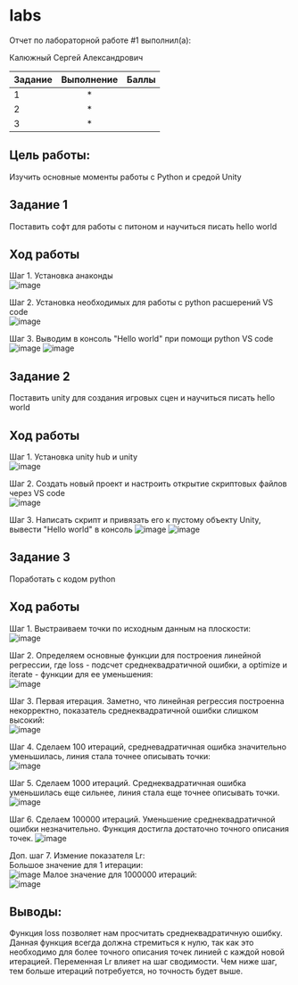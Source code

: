 # labs
Отчет по лабораторной работе #1 выполнил(а):

Калюжный Сергей Александрович

| Задание       | Выполнение         | Баллы |
| ------------- |:------------------:| -----:|
| 1             | *                  |       |
| 2             | *                  |       |
| 3             | *                  |       |

Цель работы:  
---
Изучить основные моменты работы с Python и средой Unity  

Задание 1  
---
Поставить софт для работы с питоном и научиться писать hello world  

Ход работы  
---  
Шаг 1. Установка анаконды  
![image](https://user-images.githubusercontent.com/81421386/192574461-73803b48-2b20-4db3-bd9b-69c558dc5c2e.png)

Шаг 2. Установка необходимых для работы с python расшерений VS code  
![image](https://user-images.githubusercontent.com/81421386/192574879-e47796f8-c085-4c39-8421-00acb48dea10.png)

Шаг 3. Выводим в консоль "Hello world" при помощи python VS code  
![image](https://user-images.githubusercontent.com/81421386/192575054-568b93d1-6850-4237-9c59-1f1c1ece0a4f.png)
![image](https://user-images.githubusercontent.com/81421386/192575170-95d806d9-dce3-4e97-9add-259560a5b670.png)

Задание 2  
---
Поставить unity для создания игровых сцен и научиться писать hello world  

Ход работы
---  
Шаг 1. Установка unity hub и unity  
![image](https://user-images.githubusercontent.com/81421386/192575940-abd096e7-ce3e-48e9-b69c-3344dc2a557b.png)

Шаг 2. Создать новый проект и настроить открытие скриптовых файлов через VS code  
![image](https://user-images.githubusercontent.com/81421386/192577270-4caa64ba-0f16-41ba-8375-bf085c26afb1.png)

Шаг 3. Написать скрипт и привязать его к пустому объекту Unity, вывести "Hello world" в консоль
![image](https://user-images.githubusercontent.com/81421386/192577563-2af2294b-2702-418e-bf46-15bec458e564.png)
![image](https://user-images.githubusercontent.com/81421386/192577734-6811e227-0882-45fc-8e90-d5a7c680b5a6.png)


Задание 3  
---  
Поработать с кодом python 

Ход работы
---  

Шаг 1.
Выстраиваем точки по исходным данным на плоскости:  
![image](https://user-images.githubusercontent.com/81421386/193287962-ac831ff1-0c51-4d41-ac3e-9e057a8eb348.png)

Шаг 2. 
Определяем основные функции для построения линейной регрессии, где loss - подсчет среднеквадратичной ошибки, а optimize и iterate - функции для ее уменьшения:  
![image](https://user-images.githubusercontent.com/81421386/193288258-08781bfb-8563-4c39-9436-360c0a564fad.png)

Шаг 3. 
Первая итерация. Заметно, что линейная регрессия построенна некорректно, показатель среднеквадратичной ошибки слишком высокий:  
![image](https://user-images.githubusercontent.com/81421386/193289471-a7913232-3685-4dba-b323-8de92f4cb73a.png)

Шаг 4.
Сделаем 100 итераций, средневадратичная ошибка значительно уменьшилась, линия стала точнее описывать точки:  
![image](https://user-images.githubusercontent.com/81421386/193289600-26b16b87-ba45-4668-ab68-c67f759ad009.png)

Шаг 5. 
Сделаем 1000 итераций. Среднеквадратичная ошибка уменьшилась еще сильнее, линия стала еще точнее описывать точки.  
![image](https://user-images.githubusercontent.com/81421386/193290248-75da0821-e77a-4834-9097-d408150dbb00.png)


Шаг 6. Сделаем 100000 итераций. Уменьшение среднеквадратичной ошибки незначительно. Функция достигла достаточно точного описания точек.
![image](https://user-images.githubusercontent.com/81421386/193290466-4548996b-26b5-441a-94fa-e5119dedb4f7.png)

Доп. шаг 7. Измение показателя Lr:  
Большое значение для 1 итерации:  
![image](https://user-images.githubusercontent.com/81421386/193291617-8ae22177-7cf2-449c-8f6c-56892546e83d.png)
Малое значение для 1000000 итераций:   
![image](https://user-images.githubusercontent.com/81421386/193291950-f52d3f99-67cf-4619-b3d8-401452a017de.png)

Выводы:  
---
Функция loss позволяет нам просчитать среднеквадратичную ошибку. Данная функция всегда должна стремиться к нулю, так как это необходимо для более точного описания точек линией с каждой новой итерацией. Переменная Lr влияет на шаг сводимости. Чем ниже шаг, тем больше итераций потребуется, но точность будет выше.
